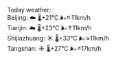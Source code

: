 Today weather:  
Beijing: ☁️   🌡️+21°C 🌬️↖11km/h  
Tianjin: ☁️   🌡️+23°C 🌬️↑11km/h  
Shijiazhuang: ☀️   🌡️+33°C 🌬️↘11km/h  
Tangshan: ☀️   🌡️+27°C 🌬️↗17km/h  
